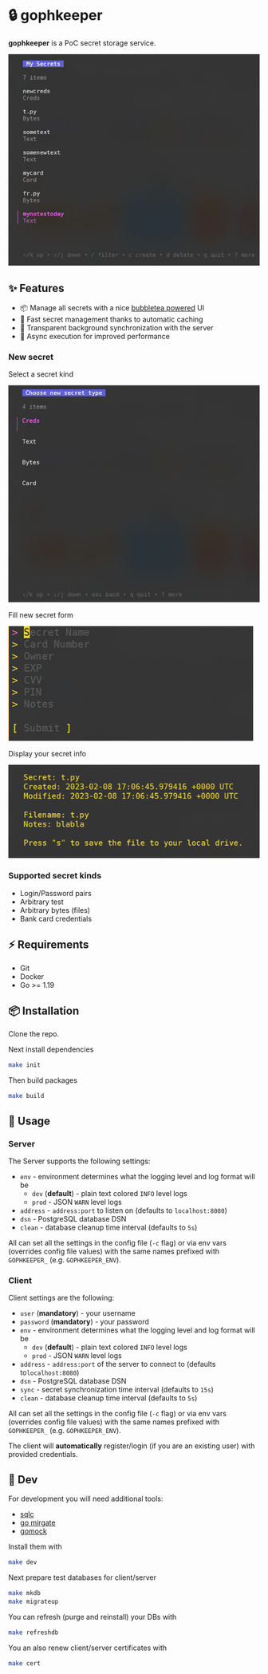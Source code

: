 # 🔒 gophkeeper

**gophkeeper** is a PoC secret storage service.

![main](https://github.com/horseinthesky/gophkeeper/blob/diploma/media/main.png)

## ✨ Features

- 📦 Manage all secrets with a nice [bubbletea powered](https://github.com/charmbracelet/bubbletea) UI
- 🚀 Fast secret management thanks to automatic caching
- 💾 Transparent background synchronization with the server
- 💪 Async execution for improved performance

### New secret

Select a secret kind

![new](https://github.com/horseinthesky/gophkeeper/blob/diploma/media/new.png)

Fill new secret form

![entry](https://github.com/horseinthesky/gophkeeper/blob/diploma/media/entry.png)

Display your secret info

![show](https://github.com/horseinthesky/gophkeeper/blob/diploma/media/show.png)

### Supported secret kinds

- Login/Password pairs
- Arbitrary test
- Arbitrary bytes (files)
- Bank card credentials

## ⚡️ Requirements

- Git
- Docker
- Go >= 1.19

## 📦 Installation

Clone the repo.

Next install dependencies

```bash
make init
```

Then build packages

```bash
make build
```

## 🚀 Usage

### Server

The Server supports the following settings:

- `env` - environment determines what the logging level and log format will be
  - `dev` (**default**) - plain text colored `INFO` level logs
  - `prod` - JSON `WARN` level logs
- `address` - `address:port` to listen on (defaults to `localhost:8080`)
- `dsn` - PostgreSQL database DSN
- `clean` - database cleanup time interval (defaults to `5s`)

All can set all the settings in the config file (`-c` flag) or via env vars (overrides config file values) with the same names prefixed with `GOPHKEEPER_` (e.g. `GOPHKEEPER_ENV`).

### Client

Client settings are the following:

- `user` (**mandatory**) - your username
- `password` (**mandatory**) - your password
- `env` - environment determines what the logging level and log format will be
  - `dev` (**default**) - plain text colored `INFO` level logs
  - `prod` - JSON `WARN` level logs
- `address` - `address:port` of the server to connect to (defaults to`localhost:8080`)
- `dsn` - PostgreSQL database DSN
- `sync` - secret synchronization time interval (defaults to `15s`)
- `clean` - database cleanup time interval (defaults to `5s`)

All can set all the settings in the config file (`-c` flag) or via env vars (overrides config file values) with the same names prefixed with `GOPHKEEPER_` (e.g. `GOPHKEEPER_ENV`).

The client will **automatically** register/login (if you are an existing user) with provided credentials.

## 🔨 Dev

For development you will need additional tools:

- [sqlc](https://github.com/kyleconroy/sqlc)
- [go mirgate](https://github.com/golang-migrate/migrate)
- [gomock](https://github.com/golang/mock)

Install them with

```bash
make dev
```

Next prepare test databases for client/server

```bash
make mkdb
make migrateup
```

You can refresh (purge and reinstall) your DBs with

```bash
make refreshdb
```

You an also renew client/server certificates with

```bash
make cert
```
